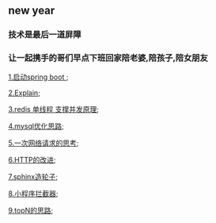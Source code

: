 ## new year

### 技术是最后一道屏障

### 让一起携手的哥们早点下班回家陪老婆,陪孩子,陪女朋友

[1.启动spring boot ](https://github.com/wulimax/blogs/blob/master/1.md);

[2.Explain](https://github.com/wulimax/blogs/blob/master/2.md);

[3.redis 单线程 支撑并发原理](https://github.com/wulimax/blogs/blob/master/3.md);

[4.mysql优化思路](https://github.com/wulimax/blogs/blob/master/4.md);

[5.一次网络请求的思考](https://github.com/wulimax/fs2/blob/master/http/README.md);

[6.HTTP的改进](https://github.com/wulimax/blogs/blob/master/5/README.md);

[7.sphinx造轮子](https://github.com/wulimax/fs2/blob/master/sphinx/README.md);

[8.小程序拦截器](https://github.com/wulimax/fs2/blob/master/wx/intercepto.js);

[9.topN的思路](https://github.com/wulimax/fs2/blob/master/TopN/README.md);
